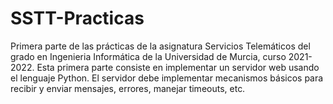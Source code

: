 # SSTT-Practicas

Primera parte de las prácticas de la asignatura Servicios Telemáticos del grado en Ingenieria Informática de la Universidad de Murcia, curso 2021-2022.
Esta primera parte consiste en implementar un servidor web usando el lenguaje Python. El servidor debe implementar mecanismos básicos para recibir y enviar mensajes, errores, manejar timeouts, etc.
